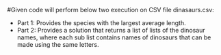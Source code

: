 #Given code will perform below two execution on CSV file dinasaurs.csv:
* Part 1: Provides the species with the largest average length.
* Part 2: Provides a solution that returns a list of lists of the dinosaur names, where each sub list contains names of dinosaurs that can be made using the same letters.
